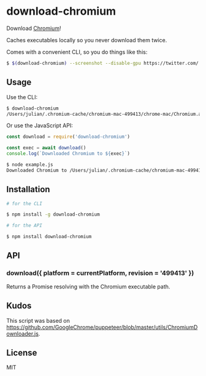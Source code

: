 # download-chromium

Download [Chromium](https://www.chromium.org/)!

Caches executables locally so you never download them twice.

Comes with a convenient CLI, so you do things like this:

```bash
$ $(download-chromium) --screenshot --disable-gpu https://twitter.com/
```

## Usage

Use the CLI:

```bash
$ download-chromium
/Users/julian/.chromium-cache/chromium-mac-499413/chrome-mac/Chromium.app/Contents/MacOS/Chromium
```

Or use the JavaScript API:

```js
const download = require('download-chromium')

const exec = await download()
console.log(`Downloaded Chromium to ${exec}`)
```

```bash
$ node example.js
Downloaded Chromium to /Users/julian/.chromium-cache/chromium-mac-499413/chrome-mac/Chromium.app/Contents/MacOS/Chromium
```

## Installation

```bash
# for the CLI

$ npm install -g download-chromium

# for the API

$ npm install download-chromium
```

## API

### download({ platform = currentPlatform, revision = '499413' })

Returns a Promise resolving with the Chromium executable path.

## Kudos

This script was based on https://github.com/GoogleChrome/puppeteer/blob/master/utils/ChromiumDownloader.js.

## License

MIT
